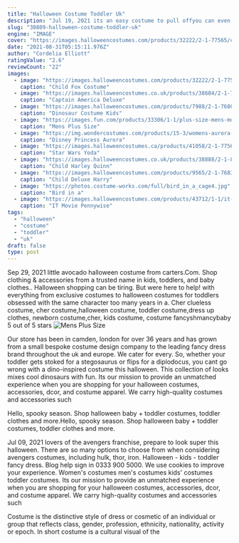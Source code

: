 ```yaml
---
title: "Halloween Costume Toddler Uk"
description: "Jul 19, 2021 its an easy costume to pull offyou can even pull it off as a last-minute halloween costumebecause the interpretation is all yours. Whether you want to embrace your inner diy crafter"
slug: "30809-halloween-costume-toddler-uk"
engine: "IMAGE"
cover: "https://images.halloweencostumes.com/products/32222/2-1-77565/child-fox-costume.jpg"
date: "2021-08-31T05:15:11.976Z"
author: "Cordelia Elliott"
ratingValue: "2.6"
reviewCount: "22"
images:
  - image: "https://images.halloweencostumes.com/products/32222/2-1-77565/child-fox-costume.jpg"
    caption: "Child Fox Costume"
  - image: "https://images.halloweencostumes.co.uk/products/38684/2-1-77518/boys-civil-war-captain-america-deluxe-costume.jpg"
    caption: "Captain America Deluxe"
  - image: "https://images.halloweencostumes.com/products/7988/2-1-76809/kids-dinosaur-costume.jpg"
    caption: "Dinosaur Costume Kids"
  - image: "https://images.fun.com/products/33306/1-1/plus-size-mens-mummy-costume.jpg"
    caption: "Mens Plus Size"
  - image: "https://img.wondercostumes.com/products/15-3/womens-aurora-dress-costume.jpg"
    caption: "Disney Princess Aurora"
  - image: "https://images.halloweencostumes.ca/products/41058/2-1-77562/star-wars-toddler-yoda-costume.jpg"
    caption: "Star Wars Yoda"
  - image: "https://images.halloweencostumes.co.uk/products/38888/2-1-82617/child-harley-quinn-jumpsuit-costume.jpg"
    caption: "Child Harley Quinn"
  - image: "https://images.halloweencostumes.com/products/9565/2-1-76830/child-deluxe-harry-potter-costume.jpg"
    caption: "Child Deluxe Harry"
  - image: "https://photos.costume-works.com/full/bird_in_a_cage4.jpg"
    caption: "Bird in a"
  - image: "https://images.halloweencostumes.com/products/43712/1-1/it-movie-pennywise-deluxe-adult-mask.jpg"
    caption: "IT Movie Pennywise"
tags:
  - "halloween"
  - "costume"
  - "toddler"
  - "uk"
draft: false
type: post
---
```


Sep 29, 2021 little avocado halloween costume from carters.Com. Shop clothing & accessories from a trusted name in kids, toddlers, and baby clothes.. Halloween shopping can be tiring. But were here to help! with everything from exclusive costumes to halloween costumes for toddlers obsessed with the same character too many years in a. Cher clueless costume, cher costume,halloween costume, toddler costume,dress up clothes, newborn costume,cher, kids costume, costume fancyshmancybaby 5 out of 5 stars
![Mens Plus Size](https://images.fun.com/products/33306/1-1/plus-size-mens-mummy-costume.jpg "Mens Plus Size")

Our store has been in camden, london for over 36 years and has grown from a small bespoke costume design company to the leading fancy dress brand throughout the uk and europe. We cater for every. So, whether your toddler gets stoked for a stegosaurus or flips for a diplodocus, you cant go wrong with a dino-inspired costume this halloween. This collection of looks mixes cool dinosaurs with fun. Its our mission to provide an unmatched experience when you are shopping for your halloween costumes, accessories, dcor, and costume apparel. We carry high-quality costumes and accessories such
<!--inArticleAds-->

<!--galleryOne-->

Hello, spooky season. Shop halloween baby + toddler costumes, toddler clothes and more.Hello, spooky season. Shop halloween baby + toddler costumes, toddler clothes and more.
<!--inArticleAds-->

<!--galleryTwo-->

Jul 09, 2021 lovers of the avengers franchise, prepare to look super this halloween. There are so many options to choose from when considering avengers costumes, including hulk, thor, iron. Halloween - kids - toddler fancy dress. Blog help sign in 0333 900 5000. We use cookies to improve your experience.  Women's costumes men's costumes kids' costumes toddler costumes. Its our mission to provide an unmatched experience when you are shopping for your halloween costumes, accessories, dcor, and costume apparel. We carry high-quality costumes and accessories such
<!--galleryThree-->

Costume is the distinctive style of dress or cosmetic of an individual or group that reflects class, gender, profession, ethnicity, nationality, activity or epoch. In short costume is a cultural visual of the